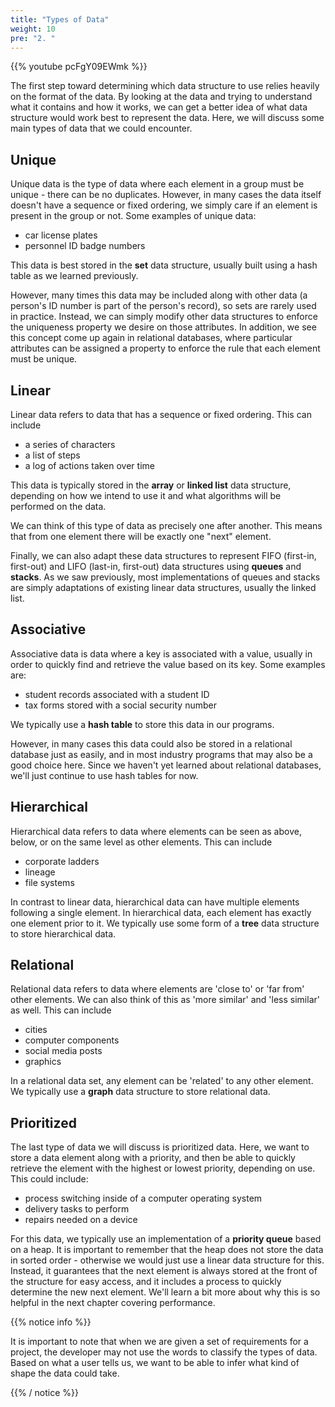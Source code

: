 ```yaml
---
title: "Types of Data"
weight: 10
pre: "2. "
---
```

{{% youtube pcFgY09EWmk %}}



The first step toward determining which data structure to use relies heavily on the format of the data. By looking at the data and trying to understand what it contains and how it works, we can get a better idea of what data structure would work best to represent the data. Here, we will discuss some main types of data that we could encounter.

Unique
---

Unique data is the type of data where each element in a group must be unique - there can be no duplicates. However, in many cases the data itself doesn't have a sequence or fixed ordering, we simply care if an element is present in the group or not. Some examples of unique data:
- car license plates
- personnel ID badge numbers

This data is best stored in the **set** data structure, usually built using a hash table as we learned previously. 

However, many times this data may be included along with other data (a person's ID number is part of the person's record), so sets are rarely used in practice. Instead, we can simply modify other data structures to enforce the uniqueness property we desire on those attributes. In addition, we see this concept come up again in relational databases, where particular attributes can be assigned a property to enforce the rule that each element must be unique. 

Linear
---

Linear data refers to data that has a sequence or fixed ordering. This can include
- a series of characters
- a list of steps 
- a log of actions taken over time

This data is typically stored in the **array** or **linked list** data structure, depending on how we intend to use it and what algorithms will be performed on the data. 

We can think of this type of data as precisely one after another. This means that from one element there will be exactly one "next" element.

Finally, we can also adapt these data structures to represent FIFO (first-in, first-out) and LIFO (last-in, first-out) data structures using **queues** and **stacks**. As we saw previously, most implementations of queues and stacks are simply adaptations of existing linear data structures, usually the linked list. 

Associative
---

Associative data is data where a key is associated with a value, usually in order to quickly find and retrieve the value based on its key. Some examples are:
- student records associated with a student ID
- tax forms stored with a social security number

We typically use a **hash table** to store this data in our programs.

However, in many cases this data could also be stored in a relational database just as easily, and in most industry programs that may also be a good choice here. Since we haven't yet learned about relational databases, we'll just continue to use hash tables for now. 

Hierarchical
---

Hierarchical data refers to data where elements can be seen as above, below, or on the same level as other elements. This can include
- corporate ladders
- lineage 
- file systems

In contrast to linear data, hierarchical data can have multiple elements following a single element. In hierarchical data, each element has exactly one element prior to it. We typically use some form of a **tree** data structure to store hierarchical data. 

Relational
---

Relational data refers to data where elements are 'close to' or 'far from' other elements. We can also think of this as 'more similar' and 'less similar' as well. This can include
- cities
- computer components
- social media posts
- graphics

In a relational data set, any element can be 'related' to any other element. We typically use a **graph** data structure to store relational data. 

Prioritized
---

The last type of data we will discuss is prioritized data. Here, we want to store a data element along with a priority, and then be able to quickly retrieve the element with the highest or lowest priority, depending on use. This could include:
- process switching inside of a computer operating system
- delivery tasks to perform
- repairs needed on a device

For this data, we typically use an implementation of a **priority queue** based on a heap. It is important to remember that the heap does not store the data in sorted order - otherwise we would just use a linear data structure for this. Instead, it guarantees that the next element is always stored at the front of the structure for easy access, and it includes a process to quickly determine the new next element. We'll learn a bit more about why this is so helpful in the next chapter covering performance. 

{{% notice info %}}

It is important to note that when we are given a set of requirements for a project, the developer may not use the words to classify the types of data. Based on what a user tells us, we want to be able to infer what kind of shape the data could take. 

{{% / notice %}}
